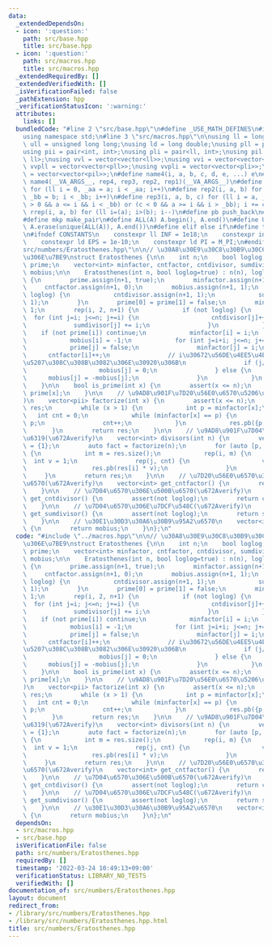 ```yaml
---
data:
  _extendedDependsOn:
  - icon: ':question:'
    path: src/base.hpp
    title: src/base.hpp
  - icon: ':question:'
    path: src/macros.hpp
    title: src/macros.hpp
  _extendedRequiredBy: []
  _extendedVerifiedWith: []
  _isVerificationFailed: false
  _pathExtension: hpp
  _verificationStatusIcon: ':warning:'
  attributes:
    links: []
  bundledCode: "#line 2 \"src/base.hpp\"\n#define _USE_MATH_DEFINES\n#include <bits/stdc++.h>\n\
    using namespace std;\n#line 3 \"src/macros.hpp\"\n\nusing ll = long long;\nusing\
    \ ull = unsigned long long;\nusing ld = long double;\nusing pll = pair<ll, ll>;\n\
    using pii = pair<int, int>;\nusing pli = pair<ll, int>;\nusing pil = pair<int,\
    \ ll>;\nusing vvl = vector<vector<ll>>;\nusing vvi = vector<vector<int>>;\nusing\
    \ vvpll = vector<vector<pll>>;\nusing vvpli = vector<vector<pli>>;\nusing vvpil\
    \ = vector<vector<pil>>;\n#define name4(i, a, b, c, d, e, ...) e\n#define rep(...)\
    \ name4(__VA_ARGS__, rep4, rep3, rep2, rep1)(__VA_ARGS__)\n#define rep1(i, a)\
    \ for (ll i = 0, _aa = a; i < _aa; i++)\n#define rep2(i, a, b) for (ll i = a,\
    \ _bb = b; i < _bb; i++)\n#define rep3(i, a, b, c) for (ll i = a, _bb = b; (c\
    \ > 0 && a <= i && i < _bb) or (c < 0 && a >= i && i > _bb); i += c)\n#define\
    \ rrep(i, a, b) for (ll i=(a); i>(b); i--)\n#define pb push_back\n#define eb emplace_back\n\
    #define mkp make_pair\n#define ALL(A) A.begin(), A.end()\n#define UNIQUE(A) sort(ALL(A)),\
    \ A.erase(unique(ALL(A)), A.end())\n#define elif else if\n#define tostr to_string\n\
    \n#ifndef CONSTANTS\n    constexpr ll INF = 1e18;\n    constexpr int MOD = 1000000007;\n\
    \    constexpr ld EPS = 1e-10;\n    constexpr ld PI = M_PI;\n#endif\n#line 2 \"\
    src/numbers/Eratosthenes.hpp\"\n\n// \u30A8\u30E9\u30C8\u30B9\u30C6\u30CD\u30B9\
    \u306E\u7BE9\nstruct Eratosthenes {\n\n    int n;\n    bool loglog;\n    vector<bool>\
    \ prime;\n    vector<int> minfactor, cntfactor, cntdivisor, sumdivisor;\n    vector<int>\
    \ mobius;\n\n    Eratosthenes(int n, bool loglog=true) : n(n), loglog(loglog)\
    \ {\n        prime.assign(n+1, true);\n        minfactor.assign(n+1, 0);\n   \
    \     cntfactor.assign(n+1, 0);\n        mobius.assign(n+1, 1);\n        if (not\
    \ loglog) {\n            cntdivisor.assign(n+1, 1);\n            sumdivisor.assign(n+1,\
    \ 1);\n        }\n        prime[0] = prime[1] = false;\n        minfactor[1] =\
    \ 1;\n        rep(i, 2, n+1) {\n            if (not loglog) {\n              \
    \  for (int j=i; j<=n; j+=i) {\n                    cntdivisor[j]++;\n       \
    \             sumdivisor[j] += i;\n                }\n            }\n        \
    \    if (not prime[i]) continue;\n            minfactor[i] = i;\n            cntfactor[i]++;\n\
    \            mobius[i] = -1;\n            for (int j=i+i; j<=n; j+=i) {\n    \
    \            prime[j] = false;\n                minfactor[j] = i;\n          \
    \      cntfactor[i]++;\n                // i\u30672\u56DE\u4EE5\u4E0A\u5272\u308A\
    \u5207\u308C\u308B\u3082\u306E\u30920\u306B\n                if (j/i%i == 0) {\n\
    \                    mobius[j] = 0;\n                } else {\n              \
    \      mobius[j] = -mobius[j];\n                }\n            }\n        }\n\
    \    }\n\n    bool is_prime(int x) {\n        assert(x <= n);\n        return\
    \ prime[x];\n    }\n\n    // \u9AD8\u901F\u7D20\u56E0\u6570\u5206\u89E3(osa_k\u6CD5\
    )\n    vector<pii> factorize(int x) {\n        assert(x <= n);\n        vector<pii>\
    \ res;\n        while (x > 1) {\n            int p = minfactor[x];\n         \
    \   int cnt = 0;\n            while (minfactor[x] == p) {\n                x /=\
    \ p;\n                cnt++;\n            }\n            res.pb({p, cnt});\n \
    \       }\n        return res;\n    }\n\n    // \u9AD8\u901F\u7D04\u6570\u5217\
    \u6319(\u672Averify)\n    vector<int> divisors(int n) {\n        vector<int> res\
    \ = {1};\n        auto fact = factorize(n);\n        for (auto [p, cnt] : fact)\
    \ {\n            int m = res.size();\n            rep(i, m) {\n              \
    \  int v = 1;\n                rep(j, cnt) {\n                    v *= p;\n  \
    \                  res.pb(res[i] * v);\n                }\n            }\n   \
    \     }\n        return res;\n    }\n\n    // \u7D20\u56E0\u6570\u306E\u7A2E\u985E\
    \u6570(\u672Averify)\n    vector<int> get_cntfactor() {\n        return cntfactor;\n\
    \    }\n\n    // \u7D04\u6570\u306E\u500B\u6570(\u672Averify)\n    vector<int>\
    \ get_cntdivisor() {\n        assert(not loglog);\n        return cntdivisor;\n\
    \    }\n\n    // \u7D04\u6570\u306E\u7DCF\u548C(\u672Averify)\n    vector<int>\
    \ get_sumdivisor() {\n        assert(not loglog);\n        return sumdivisor;\n\
    \    }\n\n    // \u30E1\u30D3\u30A6\u30B9\u95A2\u6570\n    vector<int> get_mobius()\
    \ {\n        return mobius;\n    }\n};\n"
  code: "#include \"../macros.hpp\"\n\n// \u30A8\u30E9\u30C8\u30B9\u30C6\u30CD\u30B9\
    \u306E\u7BE9\nstruct Eratosthenes {\n\n    int n;\n    bool loglog;\n    vector<bool>\
    \ prime;\n    vector<int> minfactor, cntfactor, cntdivisor, sumdivisor;\n    vector<int>\
    \ mobius;\n\n    Eratosthenes(int n, bool loglog=true) : n(n), loglog(loglog)\
    \ {\n        prime.assign(n+1, true);\n        minfactor.assign(n+1, 0);\n   \
    \     cntfactor.assign(n+1, 0);\n        mobius.assign(n+1, 1);\n        if (not\
    \ loglog) {\n            cntdivisor.assign(n+1, 1);\n            sumdivisor.assign(n+1,\
    \ 1);\n        }\n        prime[0] = prime[1] = false;\n        minfactor[1] =\
    \ 1;\n        rep(i, 2, n+1) {\n            if (not loglog) {\n              \
    \  for (int j=i; j<=n; j+=i) {\n                    cntdivisor[j]++;\n       \
    \             sumdivisor[j] += i;\n                }\n            }\n        \
    \    if (not prime[i]) continue;\n            minfactor[i] = i;\n            cntfactor[i]++;\n\
    \            mobius[i] = -1;\n            for (int j=i+i; j<=n; j+=i) {\n    \
    \            prime[j] = false;\n                minfactor[j] = i;\n          \
    \      cntfactor[i]++;\n                // i\u30672\u56DE\u4EE5\u4E0A\u5272\u308A\
    \u5207\u308C\u308B\u3082\u306E\u30920\u306B\n                if (j/i%i == 0) {\n\
    \                    mobius[j] = 0;\n                } else {\n              \
    \      mobius[j] = -mobius[j];\n                }\n            }\n        }\n\
    \    }\n\n    bool is_prime(int x) {\n        assert(x <= n);\n        return\
    \ prime[x];\n    }\n\n    // \u9AD8\u901F\u7D20\u56E0\u6570\u5206\u89E3(osa_k\u6CD5\
    )\n    vector<pii> factorize(int x) {\n        assert(x <= n);\n        vector<pii>\
    \ res;\n        while (x > 1) {\n            int p = minfactor[x];\n         \
    \   int cnt = 0;\n            while (minfactor[x] == p) {\n                x /=\
    \ p;\n                cnt++;\n            }\n            res.pb({p, cnt});\n \
    \       }\n        return res;\n    }\n\n    // \u9AD8\u901F\u7D04\u6570\u5217\
    \u6319(\u672Averify)\n    vector<int> divisors(int n) {\n        vector<int> res\
    \ = {1};\n        auto fact = factorize(n);\n        for (auto [p, cnt] : fact)\
    \ {\n            int m = res.size();\n            rep(i, m) {\n              \
    \  int v = 1;\n                rep(j, cnt) {\n                    v *= p;\n  \
    \                  res.pb(res[i] * v);\n                }\n            }\n   \
    \     }\n        return res;\n    }\n\n    // \u7D20\u56E0\u6570\u306E\u7A2E\u985E\
    \u6570(\u672Averify)\n    vector<int> get_cntfactor() {\n        return cntfactor;\n\
    \    }\n\n    // \u7D04\u6570\u306E\u500B\u6570(\u672Averify)\n    vector<int>\
    \ get_cntdivisor() {\n        assert(not loglog);\n        return cntdivisor;\n\
    \    }\n\n    // \u7D04\u6570\u306E\u7DCF\u548C(\u672Averify)\n    vector<int>\
    \ get_sumdivisor() {\n        assert(not loglog);\n        return sumdivisor;\n\
    \    }\n\n    // \u30E1\u30D3\u30A6\u30B9\u95A2\u6570\n    vector<int> get_mobius()\
    \ {\n        return mobius;\n    }\n};\n"
  dependsOn:
  - src/macros.hpp
  - src/base.hpp
  isVerificationFile: false
  path: src/numbers/Eratosthenes.hpp
  requiredBy: []
  timestamp: '2022-03-24 10:49:13+09:00'
  verificationStatus: LIBRARY_NO_TESTS
  verifiedWith: []
documentation_of: src/numbers/Eratosthenes.hpp
layout: document
redirect_from:
- /library/src/numbers/Eratosthenes.hpp
- /library/src/numbers/Eratosthenes.hpp.html
title: src/numbers/Eratosthenes.hpp
---
```

